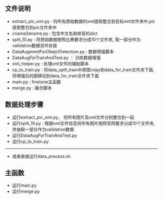 ## 文件说明
- extract_pic_xml.py : 将所有原始数据的xml提取整合到目标xml文件夹中,pic提取整合到pic文件夹中
- cname2ename.py :  包含中文名和拼音的dict
- split_10.py : 将原始数据按照比赛要求分成10个文件夹, 取一部分作为validation数据另外存放
- DataAugmentForObejctDetection.py : 数据增强脚本
- DataAugForTrainAndTest.py ： 训练数据增强
- xml_helper.py : 处理xml文件的辅助脚本
- cp_to_train.py : 将data_split_train中原图copy到data_for_train文件夹下面,将增强后的图移动到data_for_train文件夹下面
- main.py : finetune主函数
- merge.py : 融合脚本

## 数据处理步骤
- 运行extract_pic_xml.py， 将所有图片及xml文件分别整合到一起
- 运行split_10.py : 根据xml文件信息将所有图片按照官网要求分成10个文件夹, 并抽取一部分作为validation数据
- 运行DataAugForTrainAndTest.py
- 运行cp_to_train.py
---
- 或者直接运行data_process.sh

## 主函数
- 运行main.py
- 运行merge.py

